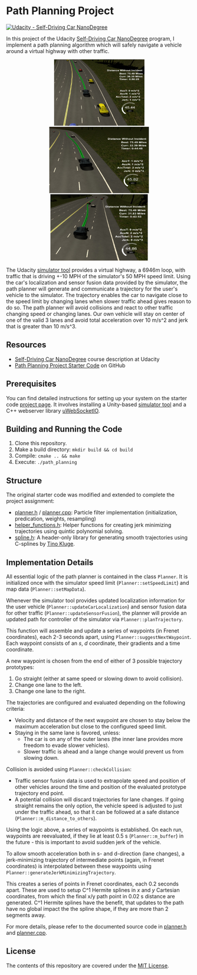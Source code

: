 # Path Planning Project
[![Udacity - Self-Driving Car NanoDegree](https://s3.amazonaws.com/udacity-sdc/github/shield-carnd.svg)](http://www.udacity.com/drive)

In this project of the Udacity [Self-Driving Car NanoDegree](https://www.udacity.com/course/self-driving-car-engineer-nanodegree--nd013) program, I implement a path planning algorithm which will safely navigate a vehicle around a virtual highway with other traffic.

<p align="middle">
   <img src="screenshots/simulator-01.jpg" height="180" />
   <img src="screenshots/simulator-05.jpg" height="180" />
   <img src="screenshots/simulator-06.jpg" height="180" />
<p/>

The Udacity [simulator tool](https://github.com/udacity/self-driving-car-sim/releases/tag/T3_v1.2) provides a virtual highway, a 6946m loop, with traffic that is driving +-10 MPH of the simulator's 50 MPH speed limit. Using the car's localization and sensor fusion data provided by the simulator, the path planner will generate and communicate a trajectory for the user's vehicle to the simulator. The trajectory enables the car to navigate close to the speed limit by changing lanes when slower traffic ahead gives reason to do so. The path planner will avoid collisions and react to other traffic changing speed or changing lanes. Our own vehicle will stay on center of one of the valid 3 lanes and avoid total acceleration over 10 m/s^2 and jerk that is greater than 10 m/s^3.

## Resources
* [Self-Driving Car NanoDegree](https://www.udacity.com/course/self-driving-car-engineer-nanodegree--nd013) course description at Udacity
* [Path Planning Project Starter Code](https://github.com/udacity/CarND-Path-Planning-Project) on GitHub

## Prerequisites
You can find detailed instructions for setting up your system on the starter code [project page](https://github.com/udacity/CarND-Kidnapped-Vehicle-Project). It involves installing a Unity-based [simulator tool](https://github.com/udacity/self-driving-car-sim/releases/tag/T3_v1.2) and a C++ webserver library [uWebSocketIO](https://github.com/uWebSockets/uWebSockets).

## Building and Running the Code
1. Clone this repository.
2. Make a build directory: `mkdir build && cd build`
3. Compile: `cmake .. && make`
4. Execute: `./path_planning`

## Structure
The original starter code was modified and extended to complete the project assignment:
* [planner.h](src/planner.h) / [planner.cpp](src/planner.cpp): Particle filter implementation (initialization, predication, weights, resampling)
* [helper_functions.h](src/helper_functions.h): Helper functions for creating jerk minimizing trajectories using quintic polynomial solving.
* [spline.h](src/spline.h): A header-only library for generating smooth trajectories using C-splines by [Tino Kluge](http://kluge.in-chemnitz.de/opensource/spline).

## Implementation Details

All essential logic of the path planner is contained in the class `Planner`. It is initialized once with the simulator speed limit (`Planner::setSpeedLimit`) and map data (`Planner::setMapData`).

Whenever the simulator tool provides updated localization information for the user vehicle (`Planner::updateCarLocalization`) and sensor fusion data for other traffic (`Planner::updateSensorFusion`), the planner will provide an updated path for controller of the simulator via `Planner::planTrajectory`.

This function will assemble and update a series of waypoints (in Frenet coordinates), each 2-3 seconds apart, using `Planner::suggestNextWaypoint`. Each waypoint consists of an *s*, *d* coordinate, their gradients and a time coordinate.

A new waypoint is chosen from the end of either of 3 possible trajectory prototypes:
1. Go straight (either at same speed or slowing down to avoid collision).
2. Change one lane to the left.
3. Change one lane to the right.

The trajectories are configured and evaluated depending on the following criteria:
* Velocity and distance of the next waypoint are chosen to stay below the maximum acceleration but close to the configured speed limit.
* Staying in the same lane is favored, unless:
  - The car is on any of the outer lanes (the inner lane provides more freedom to evade slower vehicles).
  - Slower traffic is ahead and a lange change would prevent us from slowing down.
  
Collision is avoided using `Planner::checkCollision`:
  - Traffic sensor fusion data is used to extrapolate speed and position of other vehicles around the time and position of the evaluated prototype trajectory end point.
  - A potential collision will discard trajectories for lane changes. If going straight remains the only option, the vehicle speed is adjusted to just under the traffic ahead, so that it can be followed at a safe distance (`Planner::m_distance_to_others`).

Using the logic above, a series of waypoints is established. On each run, waypoints are reevaluated, if they lie at least 0.5 s (`Planner::m_buffer`) in the future - this is important to avoid sudden jerk of the vehicle.

To allow smooth acceleration both in s- and d-direction (lane changes), a jerk-minimizing trajectory of intermediate points (again, in Frenet coordinates) is interpolated between these waypoints using `Planner::generateJerkMinimizingTrajectory`.

This creates a series of points in Frenet coordinates, each 0.2 seconds apart. These are used to setup C^1 Hermite splines in *x* and *y* Cartesian coordinates, from which the final x/y path point in 0.02 s distance are generated. C^1 Hermite splines have the benefit, that updates to the path have no global impact the the spline shape, if they are more than 2 segments away. 

For more details, please refer to the documented source code in [planner.h](src/planner.h) and [planner.cpp](src/planner.cpp).

## License
The contents of this repository are covered under the [MIT License](LICENSE).
